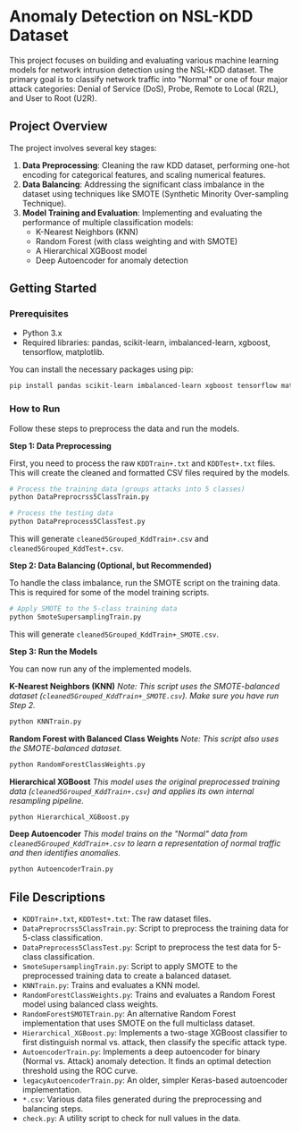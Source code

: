 # Anomaly Detection on NSL-KDD Dataset

This project focuses on building and evaluating various machine learning models for network intrusion detection using the NSL-KDD dataset. The primary goal is to classify network traffic into "Normal" or one of four major attack categories: Denial of Service (DoS), Probe, Remote to Local (R2L), and User to Root (U2R).

## Project Overview

The project involves several key stages:
1.  **Data Preprocessing**: Cleaning the raw KDD dataset, performing one-hot encoding for categorical features, and scaling numerical features.
2.  **Data Balancing**: Addressing the significant class imbalance in the dataset using techniques like SMOTE (Synthetic Minority Over-sampling Technique).
3.  **Model Training and Evaluation**: Implementing and evaluating the performance of multiple classification models:
    *   K-Nearest Neighbors (KNN)
    *   Random Forest (with class weighting and with SMOTE)
    *   A Hierarchical XGBoost model
    *   Deep Autoencoder for anomaly detection

## Getting Started

### Prerequisites

- Python 3.x
- Required libraries: pandas, scikit-learn, imbalanced-learn, xgboost, tensorflow, matplotlib.

You can install the necessary packages using pip:
```bash
pip install pandas scikit-learn imbalanced-learn xgboost tensorflow matplotlib
```

### How to Run

Follow these steps to preprocess the data and run the models.

**Step 1: Data Preprocessing**

First, you need to process the raw `KDDTrain+.txt` and `KDDTest+.txt` files. This will create the cleaned and formatted CSV files required by the models.

```bash
# Process the training data (groups attacks into 5 classes)
python DataPreprocrss5ClassTrain.py

# Process the testing data
python DataPreprocess5ClassTest.py
```
This will generate `cleaned5Grouped_KddTrain+.csv` and `cleaned5Grouped_KddTest+.csv`.

**Step 2: Data Balancing (Optional, but Recommended)**

To handle the class imbalance, run the SMOTE script on the training data. This is required for some of the model training scripts.

```bash
# Apply SMOTE to the 5-class training data
python SmoteSupersamplingTrain.py
```
This will generate `cleaned5Grouped_KddTrain+_SMOTE.csv`.

**Step 3: Run the Models**

You can now run any of the implemented models.

**K-Nearest Neighbors (KNN)**
*Note: This script uses the SMOTE-balanced dataset (`cleaned5Grouped_KddTrain+_SMOTE.csv`). Make sure you have run Step 2.*
```bash
python KNNTrain.py
```

**Random Forest with Balanced Class Weights**
*Note: This script also uses the SMOTE-balanced dataset.*
```bash
python RandomForestClassWeights.py
```

**Hierarchical XGBoost**
*This model uses the original preprocessed training data (`cleaned5Grouped_KddTrain+.csv`) and applies its own internal resampling pipeline.*
```bash
python Hierarchical_XGBoost.py
```

**Deep Autoencoder**
*This model trains on the "Normal" data from `cleaned5Grouped_KddTrain+.csv` to learn a representation of normal traffic and then identifies anomalies.*
```bash
python AutoencoderTrain.py
```

## File Descriptions

- `KDDTrain+.txt`, `KDDTest+.txt`: The raw dataset files.
- `DataPreprocrss5ClassTrain.py`: Script to preprocess the training data for 5-class classification.
- `DataPreprocess5ClassTest.py`: Script to preprocess the test data for 5-class classification.
- `SmoteSupersamplingTrain.py`: Script to apply SMOTE to the preprocessed training data to create a balanced dataset.
- `KNNTrain.py`: Trains and evaluates a KNN model.
- `RandomForestClassWeights.py`: Trains and evaluates a Random Forest model using balanced class weights.
- `RandomForestSMOTETrain.py`: An alternative Random Forest implementation that uses SMOTE on the full multiclass dataset.
- `Hierarchical_XGBoost.py`: Implements a two-stage XGBoost classifier to first distinguish normal vs. attack, then classify the specific attack type.
- `AutoencoderTrain.py`: Implements a deep autoencoder for binary (Normal vs. Attack) anomaly detection. It finds an optimal detection threshold using the ROC curve.
- `legacyAutoencoderTrain.py`: An older, simpler Keras-based autoencoder implementation.
- `*.csv`: Various data files generated during the preprocessing and balancing steps.
- `check.py`: A utility script to check for null values in the data.
